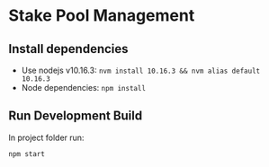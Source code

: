 # Stake Pool Management

## Install dependencies

- Use nodejs v10.16.3: `nvm install 10.16.3 && nvm alias default 10.16.3`
- Node dependencies: `npm install`

## Run Development Build

In project folder run:

```console
npm start
```
